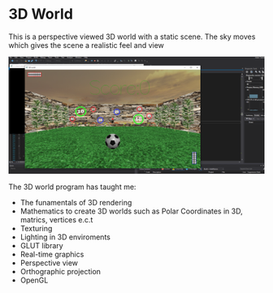 # 3D World
This is a perspective viewed 3D world with a static scene. The sky moves which gives the scene a realistic feel and view

![](3dWorldScreenshot.PNG)

The 3D world program has taught me:

* The funamentals of 3D rendering
* Mathematics to create 3D worlds such as Polar Coordinates in 3D, matrics, vertices e.c.t
* Texturing
* Lighting in 3D enviroments
* GLUT library
* Real-time graphics
* Perspective view
* Orthographic projection
* OpenGL 
